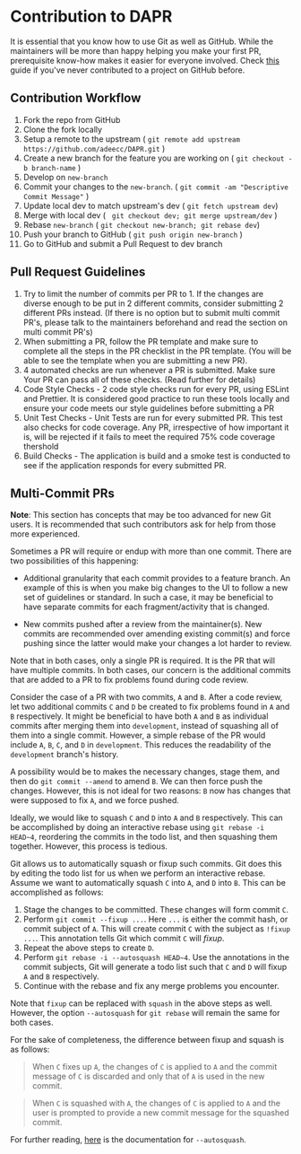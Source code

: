 # Contribution to DAPR

It is essential that you know how to use Git as well as GitHub. While the maintainers will be more than happy helping you make your first PR, prerequisite know-how makes it easier for everyone involved. Check [this](https://github.com/firstcontributions/first-contributions) guide if you've never contributed to a project on GitHub before.

## Contribution Workflow

1. Fork the repo from GitHub
2. Clone the fork locally
3. Setup a remote to the upstream ( `git remote add upstream https://github.com/adeecc/DAPR.git` )
4. Create a new branch for the feature you are working on ( `git checkout -b branch-name` )
5. Develop on `new-branch`
6. Commit your changes to the `new-branch`. ( `git commit -am "Descriptive Commit Message"` )
7. Update local dev to match upstream's dev ( `git fetch upstream dev`)
8. Merge with local dev ( ` git checkout dev; git merge upstream/dev` )
9. Rebase `new-branch` ( `git checkout new-branch; git rebase dev`)
10. Push your branch to GitHub ( `git push origin new-branch` )
11. Go to GitHub and submit a Pull Request to dev branch

## Pull Request Guidelines

1. Try to limit the number of commits per PR to 1. If the changes are diverse enough to be put in 2 different commits, consider submitting 2 different PRs instead. (If there is no option but to submit multi commit PR's, please talk to the maintainers beforehand and read the section on multi commit PR's)
2. When submitting a PR, follow the PR template and make sure to complete all the steps in the PR checklist in the PR template. (You will be able to see the template when you are submitting a new PR).
3. 4 automated checks are run whenever a PR is submitted. Make sure Your PR can pass all of these checks. (Read further for details)
4. Code Style Checks - 2 code style checks run for every PR, using ESLint and Prettier. It is considered good practice to run these tools locally and ensure your code meets our style guidelines before submitting a PR
5. Unit Test Checks - Unit Tests are run for every submitted PR. This test also checks for code coverage. Any PR, irrespective of how important it is, will be rejected if it fails to meet the required 75% code coverage thershold
6. Build Checks - The application is build and a smoke test is conducted to see if the application responds for every submitted PR.

## Multi-Commit PRs

**Note**: This section has concepts that may be too advanced for new Git users. It is recommended that such contributors
ask for help from those more experienced.

Sometimes a PR will require or endup with more than one commit. There are two possibilities of this happening:

- Additional granularity that each commit provides to a feature branch. An example of this is when you make big
  changes to the UI to follow a new set of guidelines or standard. In such a case, it may be beneficial to have separate
  commits for each fragment/activity that is changed.

- New commits pushed after a review from the maintainer(s). New commits are recommended over amending existing commit(s)
  and force pushing since the latter would make your changes a lot harder to review.

Note that in both cases, only a single PR is required. It is the PR that will have multiple commits. In both cases, our
concern is the additional commits that are added to a PR to fix problems found during code review.

Consider the case of a PR with two commits, `A` and `B`. After a code review, let two additional commits `C` and `D` be
created to fix problems found in `A` and `B` respectively. It might be beneficial to have both `A` and `B` as individual
commits after merging them into `development`, instead of squashing all of them into a single commit. However, a simple
rebase of the PR would include `A`, `B`, `C`, and `D` in `development`. This reduces the readability of the `development`
branch's history.

A possibility would be to makes the necessary changes, stage them, and then do `git commit --amend` to amend `B`. We can
then force push the changes. However, this is not ideal for two reasons: `B` now has changes that were supposed to fix
`A`, and we force pushed.

Ideally, we would like to squash `C` and `D` into `A` and `B` respectively. This can be accomplished by doing an
interactive rebase using `git rebase -i HEAD~4`, reordering the commits in the todo list, and then squashing them
together. However, this process is tedious.

Git allows us to automatically squash or fixup such commits. Git does this by editing the todo list for us when we
perform an interactive rebase. Assume we want to automatically squash `C` into `A`, and `D` into `B`. This can be
accomplished as follows:

1. Stage the changes to be committed. These changes will form commit `C`.
2. Perform `git commit --fixup ...`. Here `...` is either the commit hash, or commit subject of `A`. This will create
   commit `C` with the subject as `!fixup ...`. This annotation tells Git which commit `C` will _fixup_.
3. Repeat the above steps to create `D`.
4. Perform `git rebase -i --autosquash HEAD~4`. Use the annotations in the commit subjects, Git will generate a todo list
   such that `C` and `D` will fixup `A` and `B` respectively.
5. Continue with the rebase and fix any merge problems you encounter.

Note that `fixup` can be replaced with `squash` in the above steps as well. However, the option `--autosquash` for
`git rebase` will remain the same for both cases.

For the sake of completeness, the difference between fixup and squash is as follows:

> When `C` fixes up `A`, the changes of `C` is applied to `A` and the commit message of `C` is discarded and only that of
> `A` is used in the new commit.

> When `C` is squashed with `A`, the changes of `C` is applied to `A` and the user is prompted to provide a new commit
> message for the squashed commit.

For further reading, [here][auto-squash-doc] is the documentation for `--autosquash`.

[auto-squash-doc]: https://git-scm.com/docs/git-rebase#Documentation/git-rebase.txt---autosquash